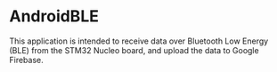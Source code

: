 # AndroidBLE
This application is intended to receive data over Bluetooth Low Energy (BLE) from the STM32 Nucleo board, and upload the data to Google Firebase. 
